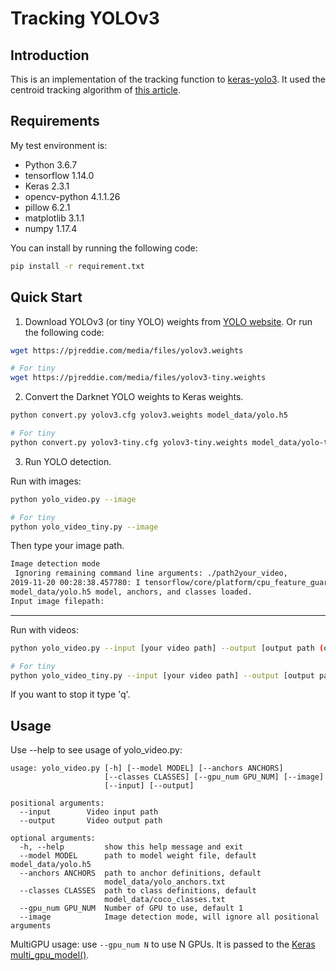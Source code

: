 # Tracking YOLOv3

## Introduction
This is an implementation of the tracking function to [keras-yolo3](https://github.com/qqwweee/keras-yolo3).
 It used the centroid tracking algorithm of [this article](https://www.pyimagesearch.com/2018/08/13/opencv-people-counter/).

## Requirements

My test environment is:
- Python 3.6.7
- tensorflow 1.14.0
- Keras 2.3.1
- opencv-python 4.1.1.26
- pillow 6.2.1
- matplotlib 3.1.1
- numpy 1.17.4

You can install by running the following code:
```bash
pip install -r requirement.txt
```

## Quick Start

1. Download YOLOv3 (or tiny YOLO) weights from [YOLO website](http://pjreddie.com/darknet/yolo/). Or run the following code:

```bash
wget https://pjreddie.com/media/files/yolov3.weights

# For tiny
wget https://pjreddie.com/media/files/yolov3-tiny.weights
```

2. Convert the Darknet YOLO weights to Keras weights.

```bash
python convert.py yolov3.cfg yolov3.weights model_data/yolo.h5

# For tiny
python convert.py yolov3-tiny.cfg yolov3-tiny.weights model_data/yolo-tiny.h5
```

3. Run YOLO detection.

Run with images:
```bash
python yolo_video.py --image

# For tiny
python yolo_video_tiny.py --image
```

Then type your image path.
```bash
Image detection mode
 Ignoring remaining command line arguments: ./path2your_video,
2019-11-20 00:28:38.457780: I tensorflow/core/platform/cpu_feature_guard.cc:142] Your CPU supports instructions that this TensorFlow binary was not compiled to use: AVX2 FMA
model_data/yolo.h5 model, anchors, and classes loaded.
Input image filepath:
```
---

Run with videos:
```bash
python yolo_video.py --input [your video path] --output [output path (optional)]

# For tiny
python yolo_video_tiny.py --input [your video path] --output [output path (optional)]
```

If you want to stop it type 'q'.

## Usage

Use --help to see usage of yolo_video.py:
```
usage: yolo_video.py [-h] [--model MODEL] [--anchors ANCHORS]
                     [--classes CLASSES] [--gpu_num GPU_NUM] [--image]
                     [--input] [--output]

positional arguments:
  --input        Video input path
  --output       Video output path

optional arguments:
  -h, --help         show this help message and exit
  --model MODEL      path to model weight file, default model_data/yolo.h5
  --anchors ANCHORS  path to anchor definitions, default
                     model_data/yolo_anchors.txt
  --classes CLASSES  path to class definitions, default
                     model_data/coco_classes.txt
  --gpu_num GPU_NUM  Number of GPU to use, default 1
  --image            Image detection mode, will ignore all positional arguments
```

MultiGPU usage: use `--gpu_num N` to use N GPUs. It is passed to the [Keras multi_gpu_model()](https://keras.io/utils/#multi_gpu_model).